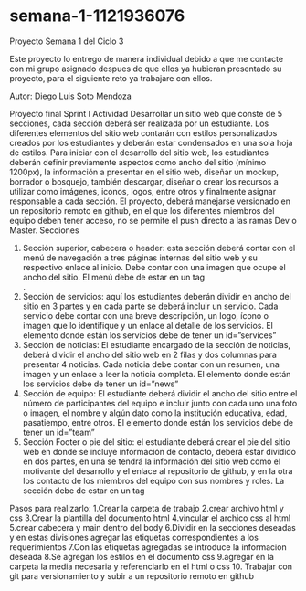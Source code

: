 # semana-1-1121936076
Proyecto Semana 1 del Ciclo 3 

Este proyecto lo entrego de manera individual debido a que me contacte con mi grupo asignado despues de que ellos ya hubieran presentado su proyecto, para el siguiente reto ya trabajare con ellos.

Autor: Diego Luis Soto Mendoza

Proyecto final Sprint I
Actividad
Desarrollar un sitio web que conste de 5 secciones, cada sección deberá ser realizada por
un estudiante. Los diferentes elementos del sitio web contarán con estilos personalizados
creados por los estudiantes y deberán estar condensados en una sola hoja de estilos.
Para iniciar con el desarrollo del sitio web, los estudiantes deberán definir previamente
aspectos como ancho del sitio (mínimo 1200px), la información a presentar en el sitio web,
diseñar un mockup, borrador o bosquejo, también descargar, diseñar o crear los recursos a
utilizar como imágenes, iconos, logos, entre otros y finalmente asignar responsable a cada
sección.
El proyecto, deberá manejarse versionado en un repositorio remoto en github, en el que los
diferentes miembros del equipo deben tener acceso, no se permite el push directo a las
ramas Dev o Master.
Secciones
1. Sección superior, cabecera o header: esta sección deberá contar con el menú de
navegación a tres páginas internas del sitio web y su respectivo enlace al inicio.
Debe contar con una imagen que ocupe el ancho del sitio.
El menú debe de estar en un tag <nav></nav>.
2. Sección de servicios: aquí los estudiantes deberán dividir en ancho del sitio en 3
partes y en cada parte se deberá incluir un servicio. Cada servicio debe contar con
una breve descripción, un logo, ícono o imagen que lo identifique y un enlace al
detalle de los servicios. El elemento donde están los servicios debe de tener un
id=”services”
3. Sección de noticias: El estudiante encargado de la sección de noticias, deberá dividir
el ancho del sitio web en 2 filas y dos columnas para presentar 4 noticias. Cada
noticia debe contar con un resumen, una imagen y un enlace a leer la noticia
completa.
El elemento donde están los servicios debe de tener un id=”news”
4. Sección de equipo: El estudiante deberá dividir el ancho del sitio entre el número de
participantes del equipo e incluir junto con cada uno una foto o imagen, el nombre y
algún dato como la institución educativa, edad, pasatiempo, entre otros.
El elemento donde están los servicios debe de tener un id=”team”
5. Sección Footer o pie del sitio: el estudiante deberá crear el pie del sitio web en
donde se incluye información de contacto, deberá estar dividido en dos partes, en
una se tendrá la información del sitio web como el motivante del desarrollo y el
enlace al repositorio de github, y en la otra los contacto de los miembros del equipo
con sus nombres y roles. La sección debe de estar en un tag <footer></footer>

Pasos para realizarlo:
1.Crear la carpeta de trabajo
2.crear archivo html y css
3.Crear la plantilla del documento html
4.vincular el archico css al html
5.crear cabecera y main dentro del body
6.Dividir en la secciones deseadas y en estas divisiones agregar las etiquetas correspondientes a los requerimientos
7.Con las etiquetas agregadas se introduce la informacion deseada
8.Se agregan los estilos en el documento css
9.agregar en la carpeta la media necesaria y referenciarlo en el html o css
10. Trabajar con git para versionamiento y subir a un repositorio remoto en github

